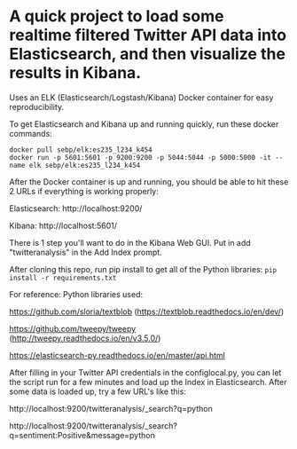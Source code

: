 # A quick project to load some realtime filtered Twitter API data into Elasticsearch, and then visualize the results in Kibana. 
Uses an ELK (Elasticsearch/Logstash/Kibana) Docker container for easy reproducibility.

To get Elasticsearch and Kibana up and running quickly, run these docker commands:
```
docker pull sebp/elk:es235_l234_k454
docker run -p 5601:5601 -p 9200:9200 -p 5044:5044 -p 5000:5000 -it --name elk sebp/elk:es235_l234_k454
```

After the Docker container is up and running, you should be able to hit these 2 URLs if everything is working properly:

Elasticsearch: http://localhost:9200/

Kibana: http://localhost:5601/

There is 1 step you'll want to do in the Kibana Web GUI. Put in add "twitteranalysis" in the Add Index prompt.


After cloning this repo, run pip install to get all of the Python libraries:
`pip install -r requirements.txt`

For reference:
Python libraries used:

https://github.com/sloria/textblob (https://textblob.readthedocs.io/en/dev/)

https://github.com/tweepy/tweepy (http://tweepy.readthedocs.io/en/v3.5.0/)

https://elasticsearch-py.readthedocs.io/en/master/api.html


After filling in your Twitter API credentials in the configlocal.py, you can let the script run for a few minutes and load up the Index in Elasticsearch. After some data is loaded up, try a few URL's like this:

http://localhost:9200/twitteranalysis/_search?q=python

http://localhost:9200/twitteranalysis/_search?q=sentiment:Positive&message=python